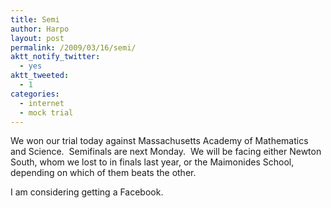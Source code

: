 ```yaml
---
title: Semi
author: Harpo
layout: post
permalink: /2009/03/16/semi/
aktt_notify_twitter:
  - yes
aktt_tweeted:
  - 1
categories:
  - internet
  - mock trial
---
```

We won our trial today against Massachusetts Academy of Mathematics and Science.  Semifinals are next Monday.  We will be facing either Newton South, whom we lost to in finals last year, or the Maimonides School, depending on which of them beats the other.

I am considering getting a Facebook.